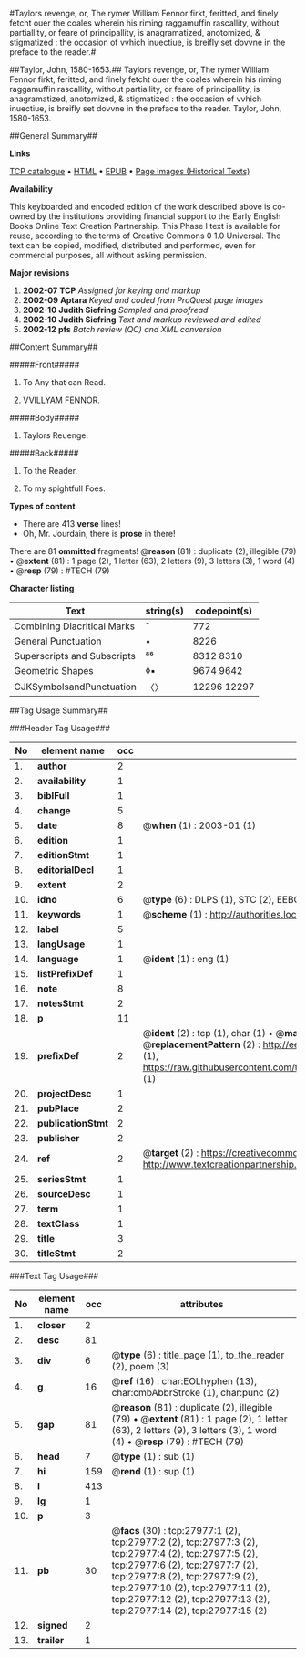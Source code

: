 #Taylors revenge, or, The rymer William Fennor firkt, feritted, and finely fetcht ouer the coales wherein his riming raggamuffin rascallity, without partiallity, or feare of principallity, is anagramatized, anotomized, & stigmatized : the occasion of vvhich inuectiue, is breifly set dovvne in the preface to the reader.#

##Taylor, John, 1580-1653.##
Taylors revenge, or, The rymer William Fennor firkt, feritted, and finely fetcht ouer the coales wherein his riming raggamuffin rascallity, without partiallity, or feare of principallity, is anagramatized, anotomized, & stigmatized : the occasion of vvhich inuectiue, is breifly set dovvne in the preface to the reader.
Taylor, John, 1580-1653.

##General Summary##

**Links**

[TCP catalogue](http://www.ota.ox.ac.uk/tcp/)  • 
[HTML](http://tei.it.ox.ac.uk/tcp/Texts-HTML/free/A13/A13510.html)  • 
[EPUB](http://tei.it.ox.ac.uk/tcp/Texts-EPUB/free/A13/A13510.epub) • 
[Page images (Historical Texts)](https://data.historicaltexts.jisc.ac.uk/view?pubId=eebo-29464012e&pageId=eebo-29464012e-27977-1)

**Availability**

This keyboarded and encoded edition of the
	       work described above is co-owned by the institutions
	       providing financial support to the Early English Books
	       Online Text Creation Partnership. This Phase I text is
	       available for reuse, according to the terms of Creative
	       Commons 0 1.0 Universal. The text can be copied,
	       modified, distributed and performed, even for
	       commercial purposes, all without asking permission.

**Major revisions**

1. __2002-07__ __TCP__ *Assigned for keying and markup*
1. __2002-09__ __Aptara__ *Keyed and coded from ProQuest page images*
1. __2002-10__ __Judith Siefring__ *Sampled and proofread*
1. __2002-10__ __Judith Siefring__ *Text and markup reviewed and edited*
1. __2002-12__ __pfs__ *Batch review (QC) and XML conversion*

##Content Summary##

#####Front#####

1. To Any that can Read.

1. VVILLYAM FENNOR.

#####Body#####

1. Taylors Reuenge.

#####Back#####

1. To the Reader.

1. To my spightfull Foes.

**Types of content**

  * There are 413 **verse** lines!
  * Oh, Mr. Jourdain, there is **prose** in there!

There are 81 **ommitted** fragments! 
 @__reason__ (81) : duplicate (2), illegible (79)  •  @__extent__ (81) : 1 page (2), 1 letter (63), 2 letters (9), 3 letters (3), 1 word (4)  •  @__resp__ (79) : #TECH (79)

**Character listing**


|Text|string(s)|codepoint(s)|
|---|---|---|
|Combining             Diacritical Marks|̄|772|
|General Punctuation|•|8226|
|Superscripts             and Subscripts|⁸⁶|8312 8310|
|Geometric Shapes|◊▪|9674 9642|
|CJKSymbolsandPunctuation|〈〉|12296 12297|

##Tag Usage Summary##

###Header Tag Usage###

|No|element name|occ|attributes|
|---|---|---|---|
|1.|__author__|2||
|2.|__availability__|1||
|3.|__biblFull__|1||
|4.|__change__|5||
|5.|__date__|8| @__when__ (1) : 2003-01 (1)|
|6.|__edition__|1||
|7.|__editionStmt__|1||
|8.|__editorialDecl__|1||
|9.|__extent__|2||
|10.|__idno__|6| @__type__ (6) : DLPS (1), STC (2), EEBO-CITATION (1), OCLC (1), VID (1)|
|11.|__keywords__|1| @__scheme__ (1) : http://authorities.loc.gov/ (1)|
|12.|__label__|5||
|13.|__langUsage__|1||
|14.|__language__|1| @__ident__ (1) : eng (1)|
|15.|__listPrefixDef__|1||
|16.|__note__|8||
|17.|__notesStmt__|2||
|18.|__p__|11||
|19.|__prefixDef__|2| @__ident__ (2) : tcp (1), char (1)  •  @__matchPattern__ (2) : ([0-9\-]+):([0-9IVX]+) (1), (.+) (1)  •  @__replacementPattern__ (2) : http://eebo.chadwyck.com/downloadtiff?vid=$1&page=$2 (1), https://raw.githubusercontent.com/textcreationpartnership/Texts/master/tcpchars.xml#$1 (1)|
|20.|__projectDesc__|1||
|21.|__pubPlace__|2||
|22.|__publicationStmt__|2||
|23.|__publisher__|2||
|24.|__ref__|2| @__target__ (2) : https://creativecommons.org/publicdomain/zero/1.0/ (1), http://www.textcreationpartnership.org/docs/. (1)|
|25.|__seriesStmt__|1||
|26.|__sourceDesc__|1||
|27.|__term__|1||
|28.|__textClass__|1||
|29.|__title__|3||
|30.|__titleStmt__|2||


###Text Tag Usage###

|No|element name|occ|attributes|
|---|---|---|---|
|1.|__closer__|2||
|2.|__desc__|81||
|3.|__div__|6| @__type__ (6) : title_page (1), to_the_reader (2), poem (3)|
|4.|__g__|16| @__ref__ (16) : char:EOLhyphen (13), char:cmbAbbrStroke (1), char:punc (2)|
|5.|__gap__|81| @__reason__ (81) : duplicate (2), illegible (79)  •  @__extent__ (81) : 1 page (2), 1 letter (63), 2 letters (9), 3 letters (3), 1 word (4)  •  @__resp__ (79) : #TECH (79)|
|6.|__head__|7| @__type__ (1) : sub (1)|
|7.|__hi__|159| @__rend__ (1) : sup (1)|
|8.|__l__|413||
|9.|__lg__|1||
|10.|__p__|3||
|11.|__pb__|30| @__facs__ (30) : tcp:27977:1 (2), tcp:27977:2 (2), tcp:27977:3 (2), tcp:27977:4 (2), tcp:27977:5 (2), tcp:27977:6 (2), tcp:27977:7 (2), tcp:27977:8 (2), tcp:27977:9 (2), tcp:27977:10 (2), tcp:27977:11 (2), tcp:27977:12 (2), tcp:27977:13 (2), tcp:27977:14 (2), tcp:27977:15 (2)|
|12.|__signed__|2||
|13.|__trailer__|1||
